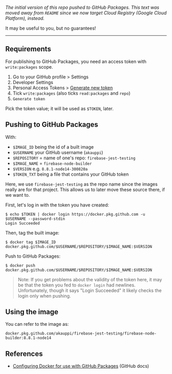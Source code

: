 
*The initial version of this repo pushed to GitHub Packages. This text was moved away from `README` since we now target Cloud Registry (Google Cloud Platform), instead.*

It may be useful to you, but no guarantees!

---

## Requirements

For publishing to GitHub Packages, you need an access token with `write:packages` scope.

1. Go to your GitHub profile > Settings
2. Developer Settings 
3. Personal Access Tokens > [Generate new token](https://github.com/settings/tokens/new)
4. Tick `write:packages` (also ticks `read:packages` and `repo`)
5. `Generate token`

Pick the token value; it will be used as `$TOKEN`, later.


## Pushing to GitHub Packages

With:

- `$IMAGE_ID` being the id of a built image
- `$USERNAME` your GitHub username (`akauppi`)
- `$REPOSITORY` = name of one's repo: `firebase-jest-testing`
- `$IMAGE_NAME` = `firebase-node-builder`
- `$VERSION` e.g. `8.8.1-node14-300820a`
- `$TOKEN_TXT` being a file that contains your GitHub token

Here, we use `firebase-jest-testing` as the repo name since the images really are for that project. This allows us to later move these source there, if we want to.

First, let's log in with the token you have created:

```
$ echo $TOKEN | docker login https://docker.pkg.github.com -u $USERNAME --password-stdin
Login Succeeded
```

Then, tag the built image:

```
$ docker tag $IMAGE_ID docker.pkg.github.com/$USERNAME/$REPOSITORY/$IMAGE_NAME:$VERSION
```

Push to GitHub Packages:

```
$ docker push docker.pkg.github.com/$USERNAME/$REPOSITORY/$IMAGE_NAME:$VERSION
```

>Note: If you get problems about the validity of the token here, it may be that the token you fed to `docker login` had newlines. Unfortunately, though it says "Login Succeeded" it likely checks the login only when pushing.


## Using the image

You can refer to the image as:

```
docker.pkg.github.com/akauppi/firebase-jest-testing/firebase-node-builder:8.8.1-node14
```

## References

- [Configuring Docker for use with GitHub Packages](https://docs.github.com/en/packages/using-github-packages-with-your-projects-ecosystem/configuring-docker-for-use-with-github-packages) (GitHub docs)
